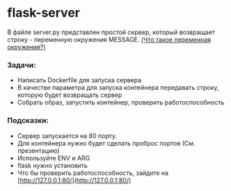 # flask-server
В файле server.py представлен простой сервер, который возвращает строку - переменную окружения MESSAGE. [(Что такое переменная окружения?)](https://ru.hexlet.io/courses/cli-basics/lessons/environment-variables/theory_unit)

### Задачи:
- Написать Dockerfile для запуска сервера 
- В качестве параметра для запуска контейнера передавать строку, которую будет возвращать сервер
- Собрать образ, запустить контейнер, проверить работоспособность 

### Подсказки:
- Сервер запускается на 80 порту. 
- Для контейнера нужно будет сделать проброс портов (См. презентацию)
- Используйте ENV и ARG
- flask нужно установить
- Что бы проверить работоспособность, зайдите на [http://127.0.0.1:80/](http://127.0.0.1:80/)
